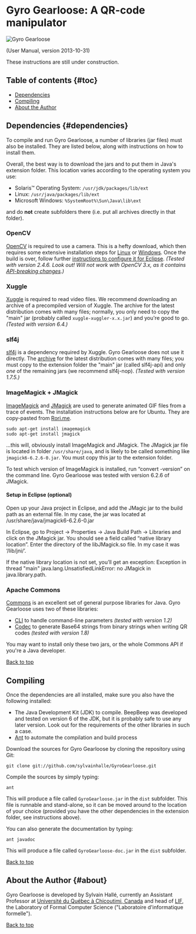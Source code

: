 Gyro Gearloose: A QR-code manipulator
=====================================

<img src="http://forum.britishv8.org/file.php?2,file=10790"
 alt="Gyro Gearloose" float="right" />
 
(User Manual, version 2013-10-31)

These instructions are still under construction.

Table of contents                                                    {#toc}
-----------------

- [Dependencies](#dependencies)
- [Compiling](#compiling)
- [About the Author](#about)

Dependencies                                                {#dependencies}
------------

To compile and run Gyro Gearloose, a number of libraries (jar files) must
also be installed. They are listed below, along with instructions on how
to install them.

Overall, the best way is to download the jars and to put them in Java's
extension folder. This location varies according to the operating system
you use:

- Solaris™ Operating System: `/usr/jdk/packages/lib/ext`
- Linux: `/usr/java/packages/lib/ext`
- Microsoft Windows: `%SystemRoot%\Sun\Java\lib\ext`

and do **not** create subfolders there (i.e. put all archives directly
in that folder).

### OpenCV

[OpenCV](http://opencv.org/downloads.html) is required to use a camera. This
is a hefty download, which then requires some extensive installation steps
for [Linux](http://docs.opencv.org/doc/tutorials/introduction/linux_install/linux_install.html#linux-installation)
or [Windows](http://docs.opencv.org/doc/tutorials/introduction/windows_install/windows_install.html#windows-installation).
Once the build is over, follow further [instructions to configure it for
Eclipse](http://docs.opencv.org/trunk/doc/tutorials/introduction/java_eclipse/java_eclipse.html).
*(Tested with version 2.4.6. Look out! Will not work with OpenCV 3.x, as
it contains [API-breaking changes](http://stackoverflow.com/a/25943085).)*

### Xuggle

[Xuggle](http://www.xuggle.com) is required to read video files. We
recommend downloading an archive of a precompiled version of Xuggle.
The archive for the latest distribution comes with many files; normally,
you only need to copy the "main" jar (probably called
`xuggle-xuggler-x.x.jar`) and you're good to go. *(Tested with version
6.4.)*

### slf4j

[slf4j](http://www.slf4j.org) is a dependency required by Xuggle.
Gyro Gearloose does not use it directly. The [archive](http://www.slf4j.org/download.html)
for the latest distribution comes with many files; you must copy
to the extension folder the "main" jar (called slf4j-api) and only
*one* of the remaining jars (we recommend slf4j-nop). *(Tested with
version 1.7.5.)*

### ImageMagick + JMagick

[ImageMagick](http://imagemagick.org) and [JMagick](http://www.jmagick.org/)
are used to generate animated GIF files from a trace of events. The
installation instructions below are for Ubuntu. They are copy-pasted from
[Rori.me](http://www.rori.me/tech/installing-imagemagick-jmagick-with-eclipse-ubuntu/).

    sudo apt-get install imagemagick
    sudo apt-get install jmagick

...this will, obviously install ImageMagick and JMagick. The JMagick jar
file is located in folder `/usr/share/java`, and is likely to be called
something like `jmagick6-6.2.6-0.jar`. You must copy this jar to the
extension folder.

To test which version of ImageMagick is installed, run “convert -version” on
the command line. Gyro Gearloose was tested with version 6.2.6 of JMagick.

#### Setup in Eclipse (optional)

Open up your Java project in Eclipse, and add the JMagic jar to the build
path as an external file. In my case, the jar was located at
/usr/share/java/jmagick6-6.2.6-0.jar

In Eclipse, go to Project -> Properties -> Java Build Path -> Libraries
and click on the JMagick jar. You should see a field called “native library
location”. Enter the directory of the libJMagick.so file. In my case it was
‘/lib/jni/’.

If the native library location is not set, you’ll get an exception:
Exception in thread "main" java.lang.UnsatisfiedLinkError: no JMagick in
java.library.path.

### Apache Commons

[Commons](http://commons.apache.org/) is an excellent set of general purpose
libraries for Java. Gyro Gearloose uses two of these libraries:

- [CLI](http://commons.apache.org/proper/commons-cli/) to handle command-line
  parameters *(tested with version 1.2)*
- [Codec](http://commons.apache.org/proper/commons-codec/) to generate Base64
  strings from binary strings when writing QR codes *(tested with version
  1.8)*

You may want to install only these two jars, or the whole Commons API if
you're a Java developer.

[Back to top](#toc)

Compiling
---------

Once the dependencies are all installed, make sure you also have the
following installed:

- The Java Development Kit (JDK) to compile. BeepBeep was developed and
  tested on version 6 of the JDK, but it is probably safe to use any
  later version. Look out for the requirements of the other libraries in
  such a case.
- [Ant](http://ant.apache.org) to automate the compilation and build process

Download the sources for Gyro Gearloose by cloning the repository using Git:

    git clone git://github.com/sylvainhalle/GyroGearloose.git

Compile the sources by simply typing:

    ant

This will produce a file called `GyroGearloose.jar` in the `dist` subfolder.
This file is runnable and stand-alone, so it can be moved around to the
location of your choice (provided you have the other dependencies in the
extension folder, see instructions above).

You can also generate the documentation by typing:

    ant javadoc

This will produce a file called `GyroGearloose-doc.jar` in the `dist`
subfolder.

[Back to top](#toc)

About the Author                                                   {#about}
----------------

Gyro Gearloose is developed by Sylvain Hallé, currently an Assistant
Professor at [Université du Québec à Chicoutimi,
Canada](http://www.uqac.ca/) and head of [LIF](http://lif.uqac.ca/), the
Laboratory of Formal Computer Science ("Laboratoire d'informatique
formelle").

[Back to top](#toc)